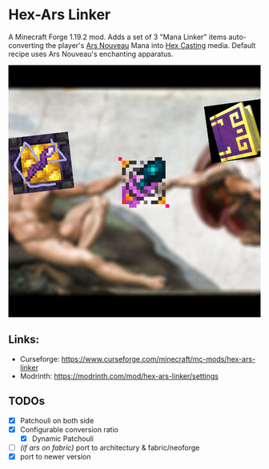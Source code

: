 # Hex-Ars Linker

A Minecraft Forge 1.19.2 mod. Adds a set of 3 "Mana Linker" items auto-converting the player's [Ars Nouveau](https://github.com/baileyholl/Ars-Nouveau/tree/1.19.x) Mana into [Hex Casting](https://github.com/FallingColors/HexMod/tree/1.19/) media. Default recipe uses Ars Nouveau's enchanting apparatus.

![img](src/main/resources/cover.png)

## Links: 
- Curseforge: https://www.curseforge.com/minecraft/mc-mods/hex-ars-linker
- Modrinth: https://modrinth.com/mod/hex-ars-linker/settings

## TODOs
* [x] Patchouli on both side
* [x] Configurable conversion ratio
    * [x] Dynamic Patchouli
* [ ] _(if ars on fabric)_ port to architectury & fabric/neoforge
* [x] port to newer version